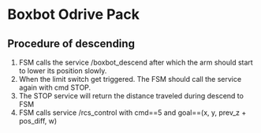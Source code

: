 # Boxbot Odrive Pack


## Procedure of descending 

1. FSM calls the service /boxbot_descend after which the arm should start to lower its position slowly.
2. When the limit switch get triggered. The FSM should call the service again with cmd STOP. 
3. The STOP service will return the distance traveled during descend to FSM
4. FSM calls service /rcs_control with cmd==5 and goal==(x, y, prev_z + pos_diff, w)
